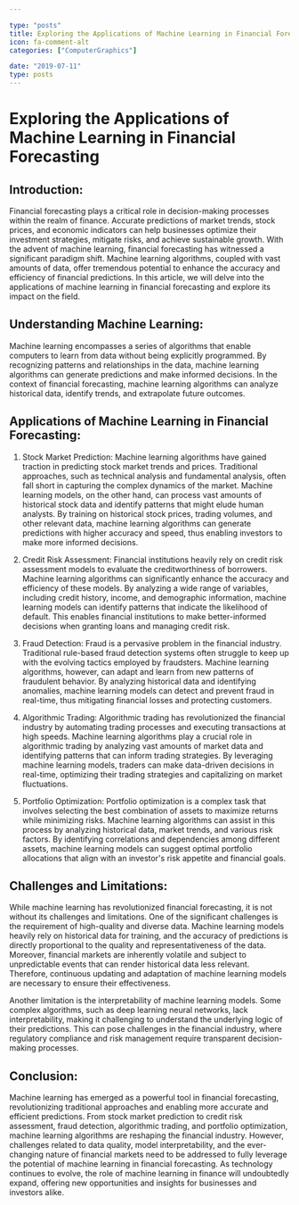 ```yaml
---

type: "posts"
title: Exploring the Applications of Machine Learning in Financial Forecasting
icon: fa-comment-alt
categories: ["ComputerGraphics"]

date: "2019-07-11"
type: posts
---
```





# Exploring the Applications of Machine Learning in Financial Forecasting

## Introduction:
Financial forecasting plays a critical role in decision-making processes within the realm of finance. Accurate predictions of market trends, stock prices, and economic indicators can help businesses optimize their investment strategies, mitigate risks, and achieve sustainable growth. With the advent of machine learning, financial forecasting has witnessed a significant paradigm shift. Machine learning algorithms, coupled with vast amounts of data, offer tremendous potential to enhance the accuracy and efficiency of financial predictions. In this article, we will delve into the applications of machine learning in financial forecasting and explore its impact on the field.

## Understanding Machine Learning:
Machine learning encompasses a series of algorithms that enable computers to learn from data without being explicitly programmed. By recognizing patterns and relationships in the data, machine learning algorithms can generate predictions and make informed decisions. In the context of financial forecasting, machine learning algorithms can analyze historical data, identify trends, and extrapolate future outcomes.

## Applications of Machine Learning in Financial Forecasting:

1. Stock Market Prediction:
Machine learning algorithms have gained traction in predicting stock market trends and prices. Traditional approaches, such as technical analysis and fundamental analysis, often fall short in capturing the complex dynamics of the market. Machine learning models, on the other hand, can process vast amounts of historical stock data and identify patterns that might elude human analysts. By training on historical stock prices, trading volumes, and other relevant data, machine learning algorithms can generate predictions with higher accuracy and speed, thus enabling investors to make more informed decisions.

2. Credit Risk Assessment:
Financial institutions heavily rely on credit risk assessment models to evaluate the creditworthiness of borrowers. Machine learning algorithms can significantly enhance the accuracy and efficiency of these models. By analyzing a wide range of variables, including credit history, income, and demographic information, machine learning models can identify patterns that indicate the likelihood of default. This enables financial institutions to make better-informed decisions when granting loans and managing credit risk.

3. Fraud Detection:
Fraud is a pervasive problem in the financial industry. Traditional rule-based fraud detection systems often struggle to keep up with the evolving tactics employed by fraudsters. Machine learning algorithms, however, can adapt and learn from new patterns of fraudulent behavior. By analyzing historical data and identifying anomalies, machine learning models can detect and prevent fraud in real-time, thus mitigating financial losses and protecting customers.

4. Algorithmic Trading:
Algorithmic trading has revolutionized the financial industry by automating trading processes and executing transactions at high speeds. Machine learning algorithms play a crucial role in algorithmic trading by analyzing vast amounts of market data and identifying patterns that can inform trading strategies. By leveraging machine learning models, traders can make data-driven decisions in real-time, optimizing their trading strategies and capitalizing on market fluctuations.

5. Portfolio Optimization:
Portfolio optimization is a complex task that involves selecting the best combination of assets to maximize returns while minimizing risks. Machine learning algorithms can assist in this process by analyzing historical data, market trends, and various risk factors. By identifying correlations and dependencies among different assets, machine learning models can suggest optimal portfolio allocations that align with an investor's risk appetite and financial goals.

## Challenges and Limitations:
While machine learning has revolutionized financial forecasting, it is not without its challenges and limitations. One of the significant challenges is the requirement of high-quality and diverse data. Machine learning models heavily rely on historical data for training, and the accuracy of predictions is directly proportional to the quality and representativeness of the data. Moreover, financial markets are inherently volatile and subject to unpredictable events that can render historical data less relevant. Therefore, continuous updating and adaptation of machine learning models are necessary to ensure their effectiveness.

Another limitation is the interpretability of machine learning models. Some complex algorithms, such as deep learning neural networks, lack interpretability, making it challenging to understand the underlying logic of their predictions. This can pose challenges in the financial industry, where regulatory compliance and risk management require transparent decision-making processes.

## Conclusion:
Machine learning has emerged as a powerful tool in financial forecasting, revolutionizing traditional approaches and enabling more accurate and efficient predictions. From stock market prediction to credit risk assessment, fraud detection, algorithmic trading, and portfolio optimization, machine learning algorithms are reshaping the financial industry. However, challenges related to data quality, model interpretability, and the ever-changing nature of financial markets need to be addressed to fully leverage the potential of machine learning in financial forecasting. As technology continues to evolve, the role of machine learning in finance will undoubtedly expand, offering new opportunities and insights for businesses and investors alike.